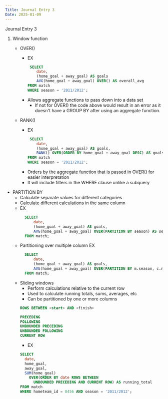 ```yaml
---
Title: Journal Entry 3
Date: 2025-01-09
---
```


Journal Entry 3

1. Window function
   - OVER()
       - EX
         ```sql
          SELECT
             date,
             (home_goal + away_goal) AS goals
             AVG(home_goal + away_goal) OVER() AS overall_avg
         FROM match
         WHERE season = '2011/2012';
         ```
       - Allows aggregate functions to pass down into a data set
           - If not for OVER() the code above would result in an error as it doesn't have a GROUP BY after using 
              an aggregate function.

   - RANK()
     - EX
         ```sql
          SELECT
             date,
             (home_goal + away_goal) AS goals,
             RANK() OVER(ORDER BY home_goal + away_goal DESC) AS goals_rank
         FROM match
         WHERE season = '2011/2012';
         ```
     - Orders by the aggregate function that is passed in OVER() for easier interpretation
     - It will include filters in the WHERE clause unlike a subquery
  - PARTITION BY
      - Calculate separate values for different categories
      - Calculate different calculations in the same column
      - EX
        ```sql
          SELECT
              date,
              (home_goal + away_goal) AS goals,
              AVG(home_goal + away_goal) OVER(PARTITION BY season) AS season_avg
          FROM match;
        ```
      - Partitioning over multiple column EX 
        ```sql
          SELECT
              date,
              (home_goal + away_goal) AS goals,
              AVG(home_goal + away_goal) OVER(PARTITION BY m.season, c.name) AS season_avg
          FROM match;
        ```
    - Sliding windows
        - Perform calculations relative to the current row
        - Used to calculate running totals, sums, averages, etc
        - Can be partitioned by one or more columns
        ```sql
        ROWS BETWEEN <start> AND <finish> 
        ```
        ```sql
        PRECEDING
        FOLLOWING
        UNBOUNDED PRECEDING
        UNBOUNDED FOLLOWING
        CURRENT ROW
        ```
        - EX
        ```sql
        SELECT
          date,
          home_goal,
          away_goal,
          SUM(home_goal)
            OVER(ORDER BY date ROWS BETWEEN
              UNBOUNDED PRECEDING AND CURRENT ROW) AS running_total
        FROM match
        WHERE hometeam_id = 8456 AND season = '2011/2012';
        ```







        
